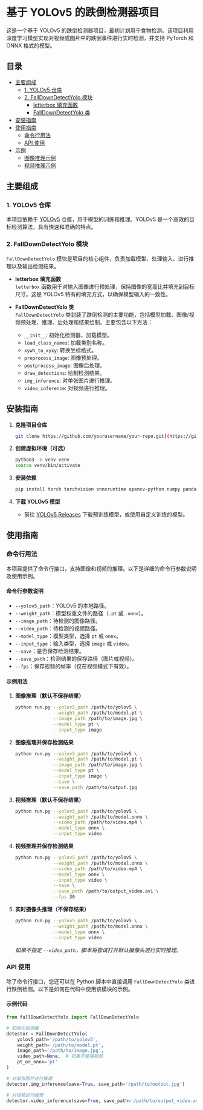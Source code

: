 # 基于 YOLOv5 的跌倒检测器项目

这是一个基于 YOLOv5 的跌倒检测器项目，最初计划用于食物检测。该项目利用深度学习模型实现对视频或图片中的跌倒事件进行实时检测，并支持 PyTorch 和 ONNX 格式的模型。

## 目录

- [主要组成](#主要组成)
  - [1. YOLOv5 仓库](#1-yolov5-仓库)
  - [2. FallDownDetectYolo 模块](#2-falldowndetectyolo-模块)
    - [letterbox 填充函数](#letterbox-填充函数)
    - [FallDownDetectYolo 类](#falldowndetectyolo-类)
- [安装指南](#安装指南)
- [使用指南](#使用指南)
  - [命令行用法](#命令行用法)
  - [API 使用](#api-使用)
- [示例](#示例)
  - [图像推理示例](#图像推理示例)
  - [视频推理示例](#视频推理示例)
  
## 主要组成

### 1. YOLOv5 仓库

本项目依赖于 [YOLOv5](https://github.com/ultralytics/yolov5) 仓库，用于模型的训练和推理。YOLOv5 是一个高效的目标检测算法，具有快速和准确的特点。

### 2. FallDownDetectYolo 模块

`FallDownDetectYolo` 模块是项目的核心组件，负责加载模型、处理输入、进行推理以及输出检测结果。

- **letterbox 填充函数**  
  `letterbox` 函数用于对输入图像进行预处理，保持图像的宽高比并填充到目标尺寸。这是 YOLOv5 特有的填充方式，以确保模型输入的一致性。  

- **FallDownDetectYolo 类**  
  `FallDownDetectYolo` 类封装了跌倒检测的主要功能，包括模型加载、图像/视频预处理、推理、后处理和结果绘制。主要包含以下方法：
  - `__init__`: 初始化检测器，加载模型。
  - `load_class_names`: 加载类别名称。
  - `xywh_to_xyxy`: 转换坐标格式。
  - `preprocess_image`: 图像预处理。
  - `postprocess_image`: 图像后处理。
  - `draw_detections`: 绘制检测结果。
  - `img_inference`: 对单张图片进行推理。
  - `video_inference`: 对视频进行推理。

## 安装指南

1. **克隆项目仓库**

    ```bash
    git clone https://github.com/yourusername/your-repo.git](https://github.com/SowingG2333/fall-down-detection-yolo.git
    ```

2. **创建虚拟环境（可选）**

    ```bash
    python3 -m venv venv
    source venv/bin/activate
    ```

3. **安装依赖**
   
    ```bash
    pip install torch torchvision onnxruntime opencv-python numpy pandas argparse
    ```

4. **下载 YOLOv5 模型**

    - 前往 [YOLOv5 Releases](https://github.com/ultralytics/yolov5/releases) 下载预训练模型，或使用自定义训练的模型。

## 使用指南

### 命令行用法

本项目提供了命令行接口，支持图像和视频的推理。以下是详细的命令行参数说明及使用示例。

#### 命令行参数说明

- `--yolov5_path`：YOLOv5 的本地路径。
- `--weight_path`：模型权重文件的路径（`.pt` 或 `.onnx`）。
- `--image_path`：待检测的图像路径。
- `--video_path`：待检测的视频路径。
- `--model_type`：模型类型，选择 `pt` 或 `onnx`。
- `--input_type`：输入类型，选择 `image` 或 `video`。
- `--save`：是否保存检测结果。
- `--save_path`：检测结果的保存路径（图片或视频）。
- `--fps`：保存视频的帧率（仅在视频模式下有效）。

#### 示例用法

1. **图像推理（默认不保存结果）**

    ```bash
    python run.py --yolov5_path /path/to/yolov5 \
                  --weight_path /path/to/model.pt \
                  --image_path /path/to/image.jpg \
                  --model_type pt \
                  --input_type image
    ```

2. **图像推理并保存检测结果**

    ```bash
    python run.py --yolov5_path /path/to/yolov5 \
                  --weight_path /path/to/model.pt \
                  --image_path /path/to/image.jpg \
                  --model_type pt \
                  --input_type image \
                  --save \
                  --save_path /path/to/output.jpg
    ```

3. **视频推理（默认不保存结果）**

    ```bash
    python run.py --yolov5_path /path/to/yolov5 \
                  --weight_path /path/to/model.onnx \
                  --video_path /path/to/video.mp4 \
                  --model_type onnx \
                  --input_type video
    ```

4. **视频推理并保存检测结果**

    ```bash
    python run.py --yolov5_path /path/to/yolov5 \
                  --weight_path /path/to/model.onnx \
                  --video_path /path/to/video.mp4 \
                  --model_type onnx \
                  --input_type video \
                  --save \
                  --save_path /path/to/output_video.avi \
                  --fps 30
    ```

5. **实时摄像头推理（不保存结果）**

    ```bash
    python run.py --yolov5_path /path/to/yolov5 \
                  --weight_path /path/to/model.onnx \
                  --model_type onnx \
                  --input_type video
    ```

    *如果不指定 `--video_path`，脚本将尝试打开默认摄像头进行实时推理。*

### API 使用

除了命令行接口，您还可以在 Python 脚本中直接调用 `FallDownDetectYolo` 类进行跌倒检测。以下是如何在代码中使用该模块的示例。

#### 示例代码

```python
from fallDownDetectYolo import FallDownDetectYolo

# 初始化检测器
detector = FallDownDetectYolo(
    yolov5_path='/path/to/yolov5',
    weight_path='/path/to/model.pt',
    image_path='/path/to/image.jpg',
    video_path=None,  # 如果不使用视频
    pt_or_onnx='pt'
)

# 对单张图片进行推理
detector.img_inference(save=True, save_path='/path/to/output.jpg')

# 对视频进行推理
detector.video_inference(save=True, save_path='/path/to/output_video.avi', fps=30)
```
